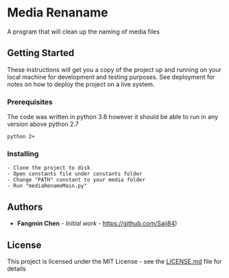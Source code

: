 # Media Renaname

A program that will clean up the naming of media files

## Getting Started

These instructions will get you a copy of the project up and running on your local machine for development and testing purposes. See deployment for notes on how to deploy the project on a live system.

### Prerequisites

The code was written in python 3.8 however it should be able to run in any version above python 2.7

```
python 2+
```

### Installing

```
- Clone the project to disk
- Open constants file under constants folder
- Change "PATH" constant to your media folder
- Run "mediaRenameMain.py"
```

## Authors

* **Fangmin Chen** - *Initial work* - https://github.com/Saij84)

## License

This project is licensed under the MIT License - see the [LICENSE.md](LICENSE.md) file for details

